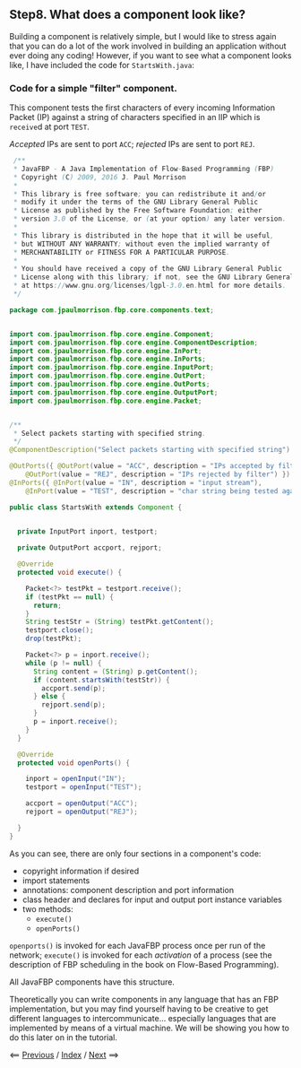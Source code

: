 
<link href="../style.css" rel="stylesheet" type="text/css">

## Step8.  What does a component look like?

Building a component is relatively simple, but I would like to stress again that you can do a lot of the work involved in building an application without ever doing any coding!  However, if you want to see what a component looks like, I have included the code for `StartsWith.java`:

### Code for a simple "filter" component.

This component tests the first characters of every incoming Information Packet (IP) against a string of characters specified in an IIP which is `receive`d at port `TEST`.  

*Accepted* IPs are sent to port `ACC`; *rejected* IPs are sent to port `REJ`.

```java
 /**
 * JavaFBP - A Java Implementation of Flow-Based Programming (FBP)
 * Copyright (C) 2009, 2016 J. Paul Morrison
 *
 * This library is free software; you can redistribute it and/or
 * modify it under the terms of the GNU Library General Public
 * License as published by the Free Software Foundation; either
 * version 3.0 of the License, or (at your option) any later version.
 *
 * This library is distributed in the hope that it will be useful,
 * but WITHOUT ANY WARRANTY; without even the implied warranty of
 * MERCHANTABILITY or FITNESS FOR A PARTICULAR PURPOSE. 
 *
 * You should have received a copy of the GNU Library General Public
 * License along with this library; if not, see the GNU Library General Public License v3
 * at https://www.gnu.org/licenses/lgpl-3.0.en.html for more details.
 */

package com.jpaulmorrison.fbp.core.components.text;


import com.jpaulmorrison.fbp.core.engine.Component;
import com.jpaulmorrison.fbp.core.engine.ComponentDescription;
import com.jpaulmorrison.fbp.core.engine.InPort;
import com.jpaulmorrison.fbp.core.engine.InPorts;
import com.jpaulmorrison.fbp.core.engine.InputPort;
import com.jpaulmorrison.fbp.core.engine.OutPort;
import com.jpaulmorrison.fbp.core.engine.OutPorts;
import com.jpaulmorrison.fbp.core.engine.OutputPort;
import com.jpaulmorrison.fbp.core.engine.Packet;


/**
 * Select packets starting with specified string.  
 */
@ComponentDescription("Select packets starting with specified string")

@OutPorts({ @OutPort(value = "ACC", description = "IPs accepted by filter"), 
	@OutPort(value = "REJ", description = "IPs rejected by filter") })
@InPorts({ @InPort(value = "IN", description = "input stream"), 
	@InPort(value = "TEST", description = "char string being tested against") })

public class StartsWith extends Component {

  
  private InputPort inport, testport;

  private OutputPort accport, rejport;

  @Override
  protected void execute() {

    Packet<?> testPkt = testport.receive();
    if (testPkt == null) {
      return;
    }
    String testStr = (String) testPkt.getContent();
    testport.close();
    drop(testPkt);

    Packet<?> p = inport.receive();
    while (p != null) {
      String content = (String) p.getContent();
      if (content.startsWith(testStr)) {
        accport.send(p);
      } else {
        rejport.send(p);
      }
      p = inport.receive();
    }
  }

  @Override
  protected void openPorts() {

    inport = openInput("IN");
    testport = openInput("TEST");

    accport = openOutput("ACC");
    rejport = openOutput("REJ");

  }
}
```

As you can see, there are only four sections in a component's code:

* copyright information if desired
* import statements
* annotations: component description and port information
* class header and declares for input and output port instance variables
* two methods: 
	* `execute()`
	* `openPorts()`
	
`openports()` is invoked for each JavaFBP process once per run of the network; `execute()` is invoked for each *activation* of a process (see the description of FBP scheduling in the book on Flow-Based Programming). 

All JavaFBP components have this structure.

Theoretically you can write components in any language that has an FBP implementation, but you may find yourself having to be creative to get different languages to intercommunicate... especially languages that are implemented by means of a virtual machine.  We will be showing you how to do this later on in the tutorial.

<span class=middle> &lt;== <a href="../Step7/">  Previous</a> / <a href="../README.md"> Index</a> / <a href="../Step9/"> Next</a> ==&gt;</span>